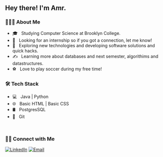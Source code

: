 <!--
**mouraaa/mouraaa** is a ✨ _special_ ✨ repository because its `README.md` (this file) appears on your GitHub profile.

Here are some ideas to get you started:

- 🔭 I’m currently working on ...
- 🌱 I’m currently learning ...
- 👯 I’m looking to collaborate on ...
- 🤔 I’m looking for help with ...
- 💬 Ask me about ...
- 📫 How to reach me: ...
- 😄 Pronouns: ...
- ⚡ Fun fact: ...
- 🖥 
-->

<h2> Hey there! I'm Amr.</h2>

<h3> 👨🏻‍💻 About Me </h3>

- 🎓 &nbsp; Studying Computer Science at Brooklyn College.
- 💼 &nbsp; Looking for an internship so if you got a connection, let me know!
- 🤔 &nbsp; Exploring new technologies and developing software solutions and quick hacks.
- ✍️ &nbsp; Learning more about databases and next semester, algorithims and datastructures.
- ⚽ &nbsp; Love to play soccer during my free time!


<h3>🛠 Tech Stack</h3>

- 💻 &nbsp; Java | Python 
- 🌐 &nbsp; Basic HTML | Basic CSS 
- 🛢 &nbsp; PostgresSQL 
- 🔧 &nbsp; Git 

<br/>

<!--
[![mouraaa's GitHub Stats](https://github-readme-stats.vercel.app/api?username=mouraaa&show_icons=true)](https://github.com/mouraaa)
-->
<h3> 🤝🏻 Connect with Me </h3>


<a href="https://www.linkedin.com/in/mouraaa/"><img alt="LinkedIn" src="https://img.shields.io/badge/LinkedIn-Amr%20Abedo-blue?style=flat-square&logo=linkedin"></a>
<a href="mailto:codemouraa@gmail.com"><img alt="Email" src="https://img.shields.io/badge/Email-codemouraa@gmail.com-blue?style=flat-square&logo=gmail"></a>
</p>


